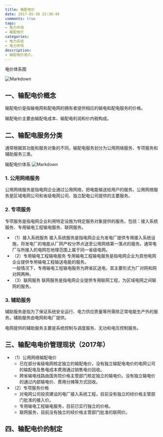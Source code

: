 ```yaml
---
title: 输配电价
date: 2017-05-30 15:30:49
comments: true
tags:
- 电力市场
- 输配电价
categories:
- 电力系统
- 电力市场
description:
- 输配电价简介。
---
```

电价体系图

![Markdown](http://i1.piimg.com/594442/aad10f9fc2873123.png)

## 一、输配电价概念
输配电价是指输电网和配电网的拥有者提供相应的输电和配电服务的价格。

输配电价主要由输配电成本、输配电利润和价内税构成。

## 二、输配电服务分类
通常根据其功能和服务对象的不同，输配电服务划分为公用网络服务、专项服务和辅助服务三类。

输配电价体系
![Markdown](http://i1.piimg.com/594442/9531456180c1ca2c.png)

### 1. 公用网络服务
公用网络服务是指电网企业通过公用网络，把电能输送给用户的服务。公用网络服务是区域电网公司和省级电网公司、独立配电公司提供的主要服务。

### 2. 专项服务
专项服务是指电网企业利用特定设施为特定服务对象提供的服务。包括：接入系统服务、专用输电工程输电服务、联网服务。

* （1）接入系统服务
接入系统服务是指电网企业为发电厂提供专用接入系统设施，将发电厂的电能从厂网产权分界点送至公用网络第一落点的服务。通常电厂与所接入的电网在地理范围上属于同一省级电网。
* （2）专用输电工程输电服务
专用输电工程输电服务是指电网企业为其他电网企业提供专用输电工程输送电能的服务。  
一般情况下，专用输电工程输电服务为跨省区送电，其主要形式为厂对网和网对网两种。
* （3）联网服务
联网服务是指电网企业提供专用联网工程，为区域电网之间联网的服务。

### 3. 辅助服务
辅助服务是指为了保证系统安全运行、电力供应质量等所需除正常电能生产外的服务。辅助服务由电网和电厂提供。

电网提供的辅助服务主要是系统控制与调度服务、无功和电压控制服务。

## 三、输配电电价管理现状（2017年）
* （1）公用网络输配电价
    * 已在部分省级电网核定独立的输配电价，没有独立输配电电价的电网公司的输配电及售电成本费用通过销售电价回收。
    * 跨省输电线路由国务院价格主管部门核定独立的输电价。没有独立输电价的通过内部输电价、费用分摊等方式回收。
* （2）专项服务价格
    * 对电网公司投资建设的电厂接入系统工程，目前没有独立的经价格主管部门批准的接入价。
    * 专用输电工程输电服务，目前已实行独立的价格。
    * 联网服务，目前没有独立的经价格主管部门批准的联网价。

## 四、输配电价的制定